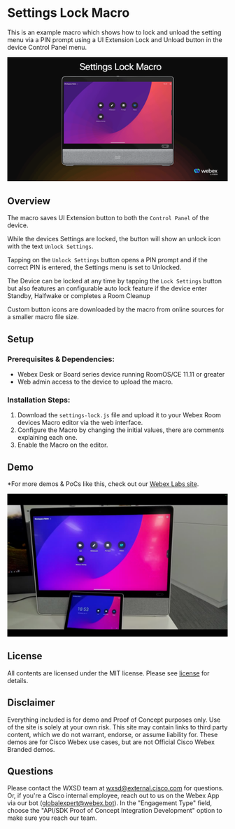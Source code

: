 # Settings Lock Macro

This is an example macro which shows how to lock and unload the setting menu via a PIN prompt using a UI Extension Lock and Unload button in the device Control Panel menu.

![Settings Lock Gif](/images/settings-lock.gif)
## Overview

The macro saves UI Extension button to both the ``Control Panel`` of the device.

While the devices Settings are locked, the button will show an unlock icon with the text ``Unlock Settings``.

Tapping on the ``Unlock Settings`` button opens a PIN prompt and if the correct PIN is entered, the Settings menu is set to Unlocked.

The Device can be locked at any time by tapping the ``Lock Settings`` button but also features an configurable auto lock feature if the device enter Standby, Halfwake or completes a Room Cleanup

Custom button icons are downloaded by the macro from online sources for a smaller macro file size.

## Setup

### Prerequisites & Dependencies: 

- Webex Desk or Board series device running RoomOS/CE 11.11 or greater
- Web admin access to the device to upload the macro.


### Installation Steps:
1. Download the ``settings-lock.js`` file and upload it to your Webex Room devices Macro editor via the web interface.
2. Configure the Macro by changing the initial values, there are comments explaining each one.
3. Enable the Macro on the editor.
    

## Demo

*For more demos & PoCs like this, check out our [Webex Labs site](https://collabtoolbox.cisco.com/webex-labs).

[![Vidcast Demo](images/vidcast.jpeg)](https://app.vidcast.io/share/028c47b9-810f-4d2b-9527-95a0ed75e8a3)

## License

All contents are licensed under the MIT license. Please see [license](LICENSE) for details.


## Disclaimer

Everything included is for demo and Proof of Concept purposes only. Use of the site is solely at your own risk. This site may contain links to third party content, which we do not warrant, endorse, or assume liability for. These demos are for Cisco Webex use cases, but are not Official Cisco Webex Branded demos.


## Questions
Please contact the WXSD team at [wxsd@external.cisco.com](mailto:wxsd@external.cisco.com?subject=settings-lock-macro) for questions. Or, if you're a Cisco internal employee, reach out to us on the Webex App via our bot (globalexpert@webex.bot). In the "Engagement Type" field, choose the "API/SDK Proof of Concept Integration Development" option to make sure you reach our team. 
